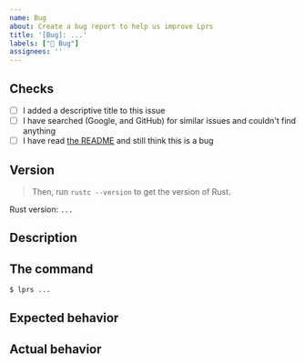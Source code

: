 ```yaml
---
name: Bug
about: Create a bug report to help us improve Lprs
title: '[Bug]: ...'
labels: ["🐞 Bug"]
assignees: ''
---
```


## Checks

* [ ] I added a descriptive title to this issue
* [ ] I have searched (Google, and GitHub) for similar issues and couldn't find anything
* [ ] I have read [the README](https://github.com/TheAwiteb/lprs/blob/master/README.md) and still think this is a bug

## Version
<!-- Report for the bug only if it's present in the latest version of Lprs.
If you are not using the latest version, please update and check if the bug is still present. -->

> Then, run `rustc --version` to get the version of Rust.

Rust version: `...`

## Description
<!-- A clear and concise description of what the bug is. -->

## The command
```bash
$ lprs ...
```

## Expected behavior
<!-- A clear and concise description of what you expected to happen. -->

## Actual behavior
<!-- A clear and concise description of what happens. -->
